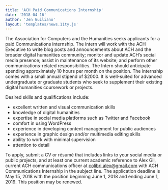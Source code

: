 ```yaml
---
title: 'ACH Paid Communications Internship'
date: '2018-04-16'
author: 'Jen Guiliano'
layout: 'templates/news.11ty.js'
---
```

The Association for Computers and the Humanities seeks applicants for a paid Communications internship. The intern will work with the ACH Executive to write blog posts and announcements about ACH and the broader digital humanities community; monitor and update ACH’s social media presence; assist in maintenance of its website; and perform other communications-related responsibilities. The Intern should anticipate spending approximately 10 hours per month on the position. The internship comes with a small annual stipend of $2000. It is well-suited for advanced undergraduate or graduate students who seek to supplement their existing digital humanities coursework or projects.

Desired skills and qualifications include:

- excellent written and visual communication skills
- knowledge of digital humanities
- expertise in social media platforms such as Twitter and Facebook
- comfort in using WordPress
- experience in developing content management for public audiences
- experience in graphic design and/or multimedia editing skills
- ability to work with minimal supervision
- attention to detail

To apply, submit a CV or résumé that includes links to your social media or public projects, and at least one current academic reference to Alex Gil, current ACH communications officer at [colibri.alex@gmail.com](mailto:colibri.alex@gmail.com) with ACH Communications Internship in the subject line. The application deadline is May 15, 2018 with the position beginning June 1, 2018 and ending June 1, 2019. This position may be renewed.
